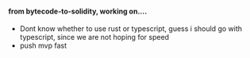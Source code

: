 #### from bytecode-to-solidity, working on....
- Dont know whether to use rust or typescript, guess i should go with typescript, since we are not hoping for speed
- push mvp fast
